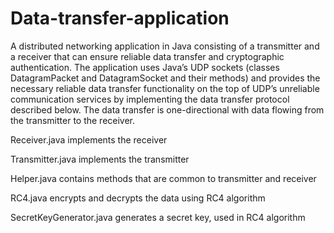 # Data-transfer-application
  A distributed networking application in Java consisting of a transmitter and a receiver that can ensure reliable data transfer and cryptographic authentication. The application uses Java’s UDP sockets (classes DatagramPacket and DatagramSocket and their methods) and provides the necessary reliable data transfer functionality on the top of UDP’s unreliable communication services by implementing the data transfer protocol described below. The data transfer is one-directional with data flowing from the transmitter to the receiver.
  
  Receiver.java implements the receiver
  
  Transmitter.java implements the transmitter
  
  Helper.java contains methods that are common to transmitter and receiver
  
  RC4.java encrypts and decrypts the data using RC4 algorithm
  
  SecretKeyGenerator.java generates a secret key, used in RC4 algorithm
  
  
